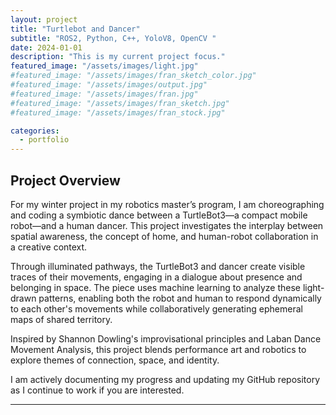 ```yaml
---
layout: project
title: "Turtlebot and Dancer"
subtitle: "ROS2, Python, C++, YoloV8, OpenCV "
date: 2024-01-01
description: "This is my current project focus."
featured_image: "/assets/images/light.jpg" 
#featured_image: "/assets/images/fran_sketch_color.jpg" 
#featured_image: "/assets/images/output.jpg" 
#featured_image: "/assets/images/fran.jpg" 
#featured_image: "/assets/images/fran_sketch.jpg" 
#featured_image: "/assets/images/fran_stock.jpg" 

categories:
  - portfolio
---
```




## Project Overview
For my winter project in my robotics master’s program, I am choreographing and coding a symbiotic dance between a TurtleBot3—a compact mobile robot—and a human dancer. This project investigates the interplay between spatial awareness, the concept of home, and human-robot collaboration in a creative context.

Through illuminated pathways, the TurtleBot3 and dancer create visible traces of their movements, engaging in a dialogue about presence and belonging in space. The piece uses machine learning to analyze these light-drawn patterns, enabling both the robot and human to respond dynamically to each other's movements while collaboratively generating ephemeral maps of shared territory.

Inspired by Shannon Dowling's improvisational principles and Laban Dance Movement Analysis, this project blends performance art and robotics to explore themes of connection, space, and identity.

I am actively documenting my progress and updating my GitHub repository as I continue to work if you are interested.

---